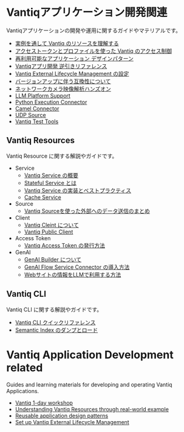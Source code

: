 # Vantiqアプリケーション開発関連

Vantiqアプリケーションの開発や運用に関するガイドやマテリアルです。

- [実例を通して Vantiq のリソースを理解する](./vantiq-resources-introduction/docs/jp/Vantiq_resources_introduction.md)
- [アクセストークンとプロファイルを使った Vantiq のアクセス制御](./accesstoken_profile/readme.md)
- [再利用可能なアプリケーション デザインパターン](./docs/jp/reusable-design-patterns.md)
- [Vantiqアプリ開発 逆引きリファレンス](./docs/jp/reverse-lookup.md)
- [Vantiq External Lifecycle Management の設定](./docs/jp/Vantiq_ExtLifecycleManagement_SetupProcedure.md)
- [バージョンアップに伴う互換性について](./docs/jp/incompatibilities.md)
- [ネットワークカメラ映像解析ハンズオン](./vantiq-videostream/docs/jp/hands-on-lab.md)
- [LLM Platform Support](/vantiq-aiml-integration/docs/jp/LLM_Platform_Support.md)
- [Python Execution Connector](./docs/jp/python-execution-connector.md)
- [Camel Connector](./docs/jp/camel-connector.md)
- [UDP Source](./docs/jp/udp-source.md)
- [Vantiq Test Tools](./docs/jp/test-tools.md)

## Vantiq Resources

Vantiq Resource に関する解説やガイドです。

- Service
  - [Vantiq Service の概要](./vantiq-resources/service/about-service/readme.md)
  - [Stateful Service とは](./vantiq-resources/service/stateful-service/readme.md)
  - [Vantiq Service の実装とベストプラクティス](./vantiq-resources/service/Implement/readme.md)
  - [Cache Service](./vantiq-resources/service/cache-service/readme.md)
- Source
  - [Vantiq Sourceを使った外部へのデータ送信のまとめ](./vantiq-resources/source/data-sending/readme.md)
- Client
  - [Vantiq Cleint について](./vantiq-resources/client/about-client/readme.md)
  - [Vantiq Public Client](./vantiq-resources/client/public-client/readme.md)
- Access Token
  - [Vantiq Access Token の発行方法](./vantiq-resources/access-token/create-access-token/readme.md)
- GenAI
  - [GenAI Builder について](./vantiq-resources/genai/about-genai-builder/readme.md)
  - [GenAI Flow Service Connector の導入方法](./vantiq-resources/genai/genai-flow-service-connector/readme.md)
  - [Webサイトの情報をLLMで利用する方法](./vantiq-resources/genai/using-website-information-in-llm/readme.md)

## Vantiq CLI

Vantiq CLI に関する解説やガイドです。

- [Vantiq CLI クイックリファレンス](./vantiq-cli/cli-quick-reference/readme.md)
- [Semantic Index のダンプとロード](./vantiq-cli/semantic-index-dumpload/readme.md)

# Vantiq Application Development related

Guides and learning materials for developing and operating Vantiq Applications.

- [Vantiq 1-day workshop](./1-day-workshop/docs/eng/readme.md)
- [Understanding Vantiq Resources through real-world example](./vantiq-resources-introduction/docs/eng/Vantiq_resources_introduction.md)
- [Reusable application design patterns](./docs/eng/reusable-design-patterns.md)
- [Set up Vantiq External Lifecycle Management](./docs/eng/Vantiq_ExtLifecycleManagement_SetupProcedure.md)
